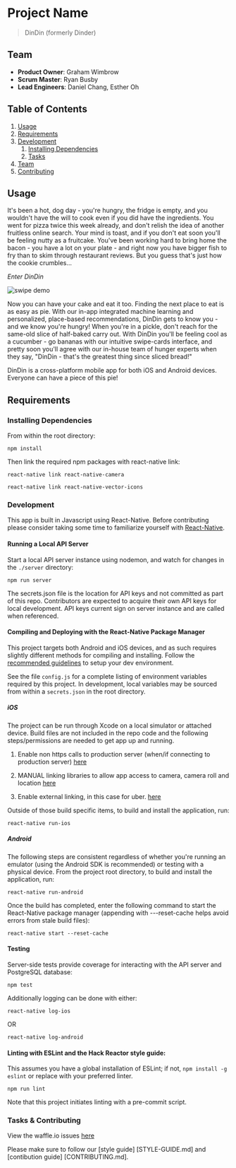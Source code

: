 # Project Name
>DinDin (formerly Dinder)

## Team
  - __Product Owner__: Graham Wimbrow
  - __Scrum Master__: Ryan Busby
  - __Lead Engineers__: Daniel Chang, Esther Oh

## Table of Contents
1. [Usage](#Usage)
1. [Requirements](#requirements)
1. [Development](#development)
    1. [Installing Dependencies](#installing-dependencies)
    1. [Tasks](#tasks)
1. [Team](#team)
1. [Contributing](#contributing)

## Usage
It's been a hot, dog day - you're hungry, the fridge is empty, and you wouldn't have the will to cook even if you did have the ingredients. You went for pizza twice this week already, and don't relish the idea of another fruitless online search. Your mind is toast, and if you don't eat soon you'll be feeling nutty as a fruitcake. You've been working hard to bring home the bacon - you have a lot on your plate - and right now you have bigger fish to fry than to skim through restaurant reviews. But you guess that's just how the cookie crumbles...

_Enter DinDin_

![swipe demo](/sequence.gif?raw=true)

Now you can have your cake and eat it too. Finding the next place to eat is as easy as pie. With our in-app integrated machine learning and personalized, place-based recommendations, DinDin gets to know you - and we know you're hungry! When you're in a pickle, don't reach for the same-old slice of half-baked carry out. With DinDin you'll be feeling cool as a cucumber - go bananas with our intuitive swipe-cards interface, and pretty soon you'll agree with our in-house team of hunger experts when they say, "DinDin - that's the greatest thing since sliced bread!"

DinDin is a cross-platform mobile app for both iOS and Android devices. Everyone can have a piece of this pie!

## Requirements

### Installing Dependencies
From within the root directory:

```
npm install
```
Then link the required npm packages with react-native link:

```
react-native link react-native-camera
```

```
react-native link react-native-vector-icons
```

### Development
This app is built in Javascript using React-Native. Before contributing please consider taking some time to familiarize yourself with [React-Native](https://facebook.github.io/react-native/).

#### Running a Local API Server
Start a local API server instance using nodemon, and watch for changes in the `./server` directory:

```
npm run server
```

The secrets.json file is the location for API keys and not committed as part of this repo. Contributors are expected to acquire their own API keys for local development. API keys current sign on server instance and are called when referenced.

#### Compiling and Deploying with the React-Native Package Manager
This project targets both Android and iOS devices, and as such requires slightly different methods for compiling and installing. Follow the [recommended guidelines](https://facebook.github.io/react-native/releases/0.21/docs/getting-started.html) to setup your dev environment.

See the file `config.js` for a complete listing of environment variables required by this project. In development, local variables may be sourced from within a `secrets.json` in the root directory.

##### iOS
The project can be run through Xcode on a local simulator or attached device. Build files are not included in the repo code and the following steps/permissions are needed to get app up and running.

1. Enable non https calls to production server (when/if connecting to production server)
[here](https://developer.apple.com/library/content/documentation/General/Reference/InfoPlistKeyReference/Articles/CocoaKeys.html#//apple_ref/doc/uid/TP40009251-SW33)

2. MANUAL linking libraries to allow app access to camera, camera roll and location
[here](https://facebook.github.io/react-native/docs/linking-libraries-ios.html)

3. Enable external linking, in this case for uber.
[here](https://developer.uber.com/docs/rides/deep-linking)

Outside of those build specific items, to build and install the application, run:

```
react-native run-ios
```

##### Android
The following steps are consistent regardless of whether you're running an emulator (using the Android SDK is recommended) or testing with a physical device. From the project root directory, to build and install the application, run:

```
react-native run-android
```

Once the build has completed, enter the following command to start the React-Native package manager (appending with ---reset-cache helps avoid errors from stale build files):

```
react-native start --reset-cache
```

#### Testing
Server-side tests provide coverage for interacting with the API server and PostgreSQL database:

```
npm test
```

Additionally logging can be done with either:

```
react-native log-ios
```

OR

```
react-native log-android
```

#### Linting with ESLint and the Hack Reactor style guide:
This assumes you have a global installation of ESLint; if not, `npm install -g eslint` or replace with your preferred linter.

```
npm run lint
```

Note that this project initiates linting with a pre-commit script.

### Tasks & Contributing
View the waffle.io issues [here](https://waffle.io/Scrumbledore/Dinder)

Please make sure to follow our [style guide] [STYLE-GUIDE.md] and [contibution guide] [CONTRIBUTING.md].
